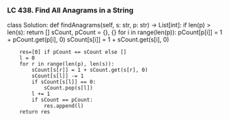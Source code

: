 ### LC 438. Find All Anagrams in a String
class Solution:
    def findAnagrams(self, s: str, p: str) -> List[int]:
        if len(p) > len(s): return []
        sCount, pCount = {}, {}
        for i in range(len(p)):
            pCount[p[i]] = 1 + pCount.get(p[i], 0)
            sCount[s[i]] = 1 + sCount.get(s[i], 0)
        
        res=[0] if pCount == sCount else []
        l = 0
        for r in range(len(p), len(s)):
            sCount[s[r]] = 1 + sCount.get(s[r], 0)
            sCount[s[l]] -= 1
            if sCount[s[l]] == 0:
                sCount.pop(s[l])
            l += 1
            if sCount == pCount:
                res.append(l)
        return res
